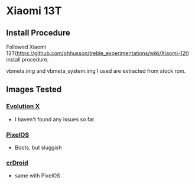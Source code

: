 # Xiaomi 13T

## Install Procedure

Followed Xiaomi 12T(https://github.com/phhusson/treble_experimentations/wiki/Xiaomi-12t) install procedure.

vbmeta.img and vbmeta_system.img I used are extracted from stock rom.

## Images Tested

### [Evolution X](https://github.com/KoysX/treble_build_evo)
- I haven't found any issues so far.

### [PixelOS](https://github.com/MisterZtr/PixelOS_gsi)
- Boots, but sluggish

### [crDroid](https://github.com/naz664/crDroid_gsi)
- same with PixelOS
